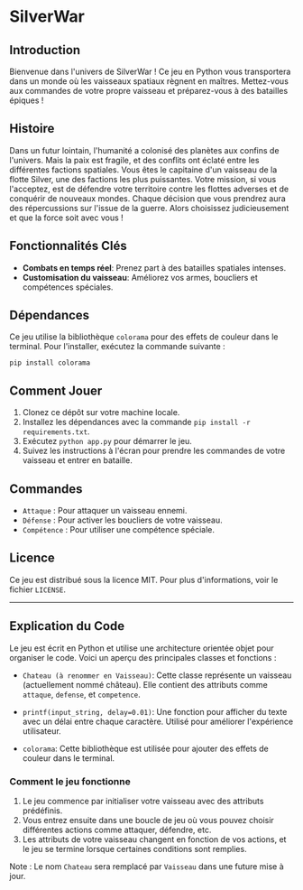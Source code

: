 
# SilverWar

## Introduction

Bienvenue dans l'univers de SilverWar ! Ce jeu en Python vous transportera dans un monde où les vaisseaux spatiaux règnent en maîtres. Mettez-vous aux commandes de votre propre vaisseau et préparez-vous à des batailles épiques !

## Histoire

Dans un futur lointain, l'humanité a colonisé des planètes aux confins de l'univers. Mais la paix est fragile, et des conflits ont éclaté entre les différentes factions spatiales. Vous êtes le capitaine d'un vaisseau de la flotte Silver, une des factions les plus puissantes. Votre mission, si vous l'acceptez, est de défendre votre territoire contre les flottes adverses et de conquérir de nouveaux mondes. Chaque décision que vous prendrez aura des répercussions sur l'issue de la guerre. Alors choisissez judicieusement et que la force soit avec vous !

## Fonctionnalités Clés

- **Combats en temps réel**: Prenez part à des batailles spatiales intenses.
- **Customisation du vaisseau**: Améliorez vos armes, boucliers et compétences spéciales.


## Dépendances

Ce jeu utilise la bibliothèque `colorama` pour des effets de couleur dans le terminal. Pour l'installer, exécutez la commande suivante :

```
pip install colorama
```

## Comment Jouer

1. Clonez ce dépôt sur votre machine locale.
2. Installez les dépendances avec la commande `pip install -r requirements.txt`.
3. Exécutez `python app.py` pour démarrer le jeu.
4. Suivez les instructions à l'écran pour prendre les commandes de votre vaisseau et entrer en bataille.

## Commandes

- `Attaque` : Pour attaquer un vaisseau ennemi.
- `Défense` : Pour activer les boucliers de votre vaisseau.
- `Compétence` : Pour utiliser une compétence spéciale.

## Licence

Ce jeu est distribué sous la licence MIT. Pour plus d'informations, voir le fichier `LICENSE`.

---


## Explication du Code

Le jeu est écrit en Python et utilise une architecture orientée objet pour organiser le code. Voici un aperçu des principales classes et fonctions :

- `Chateau (à renommer en Vaisseau)`: Cette classe représente un vaisseau (actuellement nommé château). Elle contient des attributs comme `attaque`, `defense`, et `competence`.

- `printf(input_string, delay=0.01)`: Une fonction pour afficher du texte avec un délai entre chaque caractère. Utilisé pour améliorer l'expérience utilisateur.

- `colorama`: Cette bibliothèque est utilisée pour ajouter des effets de couleur dans le terminal.

### Comment le jeu fonctionne

1. Le jeu commence par initialiser votre vaisseau avec des attributs prédéfinis.
2. Vous entrez ensuite dans une boucle de jeu où vous pouvez choisir différentes actions comme attaquer, défendre, etc.
3. Les attributs de votre vaisseau changent en fonction de vos actions, et le jeu se termine lorsque certaines conditions sont remplies.

Note : Le nom `Chateau` sera remplacé par `Vaisseau` dans une future mise à jour.

